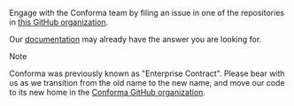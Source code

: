 Engage with the Conforma team by filing an issue in one of the repositories in [this GitHub organization](https://github.com/enterprise-contract/).

Our [documentation](https://enterprisecontract.dev/docs/) may already have the answer you are looking for.

> [!NOTE]
> Conforma was previously known as "Enterprise Contract". Please bear with us as we transition from the old name to the new name, and move our code to its new home in the [Conforma GitHub organization](https://github.com/conforma/).
